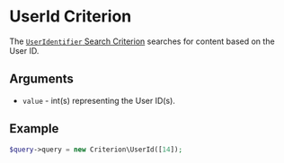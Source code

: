 # UserId Criterion

The [`UserIdentifier` Search Criterion](https://github.com/ezsystems/ezplatform-kernel/blob/v1.0.0/eZ/Publish/API/Repository/Values/Content/Query/Criterion/UserId.php)
searches for content based on the User ID.

## Arguments

- `value` - int(s) representing the User ID(s).

## Example

``` php
$query->query = new Criterion\UserId([14]);
```
